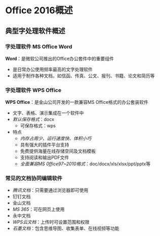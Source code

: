 # Office 2016概述
## 典型字处理软件概述

### 字处理软件 MS Office Word

**Word**：是微软公司推出的Office办公套件中的重要组件
- 是日常办公使用频率最高的文字处理软件
- 适用于制作各种文档，如信函、传真、公文、报刊、书籍、论文和简历等

### 字处理软件 WPS Office

**WPS Office**：是金山公司开发的一款兼容MS Office格式的办公套装软件
- 文字、表格、演示集成在一个软件中
- *默认保存格式*：docx
	- 可保存格式：wps
- 特点
	- *内存占用少、运行速度快、体积小巧*
	- 具有强大的插件平台支持
	- 免费提供海量在线存储空间及文档模板
	- 支持阅读和输出PDF文件
	- *全面兼容MS 0ffice97~2010格式*：doc/docx/xls/xlsx/ppt/pptx等

### 常见的文档协同编辑软件

- *腾讯文档*：只需要通过浏览器即可使用
- 钉钉文档
- 金山文档
- *MS 365*：可在网页上使用
- 永中文档
- *WPS云文档*：上传时可设置范围和权限
- *石墨文档*：包含思维导图、收集表单、在线视频等功能
